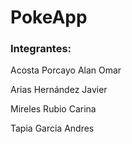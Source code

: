 # PokeApp

### Integrantes:

Acosta Porcayo Alan Omar

Arias Hernández Javier

Mireles Rubio Carina

Tapia Garcia Andres